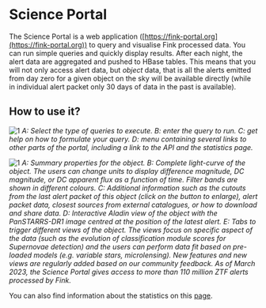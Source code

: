 # Science Portal

The Science Portal is a web application ([https://fink-portal.org](https://fink-portal.org)) to query and visualise Fink processed data. You can run simple queries and quickly display results. After each night, the alert data are aggregated and pushed to HBase tables. This means that you will not only access alert data, but _object_ data, that is all the alerts emitted from day zero for a given object on the sky will be available directly (while in individual alert packet only 30 days of data in the past is available).

## How to use it?

![1](/img/science_portal_annotated.png)
_A: Select the type of queries to execute. B: enter the query to run. C: get help on how to formulate your query. D: menu containing several links to other parts of the portal, including a link to the API and the statistics page._

![1](/img/object-annotated.png)
_A: Summary properties for the object. B: Complete light-curve of the object. The users can change units to display difference magnitude, DC magnitude, or DC apparent flux as a function of time. Filter bands are shown in different colours. C: Additional information such as the cutouts from the last alert packet of this object (click on the button to enlarge), alert packet data, closest sources from external catalogues, or how to download and share data. D: Interactive Aladin view of the object with the PanSTARRS-DR1 image centred at the position of the latest alert. E: Tabs to trigger different views of the object. The views focus on specific aspect of the data (such as the evolution of classification module scores for Supernovae detection) and the users can perform data fit based on pre-loaded models (e.g. variable stars, microlensing). New features and new views are regularly added based on our community feedback. As of March 2023, the Science Portal gives access to more than 110 million ZTF alerts processed by Fink._

You can also find information about the statistics on this [page](https://fink-broker.org/2021-12-01-statistics/).

